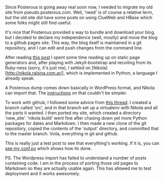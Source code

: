 <!-- 
.. link: 
.. description: a passionate tale of a daring rescue from a burning house 
.. tags: meta
.. date: 2013/05/10 14:36:19
.. title: Home sweet home
.. slug: home-sweet-home
-->

Since Posterous is going away real soon now, I needed to migrate my
old site from pseudo.posterous.com.  Well, 'need' is of course a
relative term, but the old site did have some posts on using ClueWeb
and HBase which some folks might still find useful.

It's nice that Posterous provided a way to bundle and download your
blog, but I decided to declare my independence (well, mostly) and move
the blog to a github pages site.  This way, the blog itself is
maintained in a git repository, and I can edit and push changes from
the command line.

After reading [this
post](http://jakevdp.github.io/blog/2013/05/07/migrating-from-octopress-to-pelican/)
I spent some time reading up on static page generators and, after
playing with Jekyll-bootstrap and recoiling from its Ruby-ness (sorry, it's
just me), I settled on [Nikola][http://nikola.ralsina.com.ar/], which
is implemented in Python, a language I already speak.

A Posterous dump comes down basically in WordPress format, and Nikola
can import that.  The
[instructions](http://nikola.ralsina.com.ar/handbook.html#importing-your-wordpress-site-into-nikola)
on that couldn't be simpler.

To work with github, I followed some advice from [this
thread](https://groups.google.com/forum/#!topic/nikola-discuss/aDbsPtu4pNc).
I created a branch called 'src', and in that branch set up a
virtualenv with Nikola and all the parts it wanted.  I then ported my
site, which created a directory 'new_site'.  'nikola build' went fine
after chasing down yet more Python packages for dates and Markdown.  I
then made a new clone of the git repository, copied the contents
of the 'output' directory, and committed that to the master branch.
Voila, everything in git and github.

This is really just a test post to see that everything's working.  If
it is, you can [see my
conf.py](https://github.com/isoboroff/isoboroff.github.com/blob/src/new_site/conf.py)
which shows how its done.

PS. The Wordpress import has failed to understand a number of posts
containing code.  I am in the process of porting those old pages to
Markdown so they are actually usable again.  This has allowed me to
test deployment and it works awesomely.
